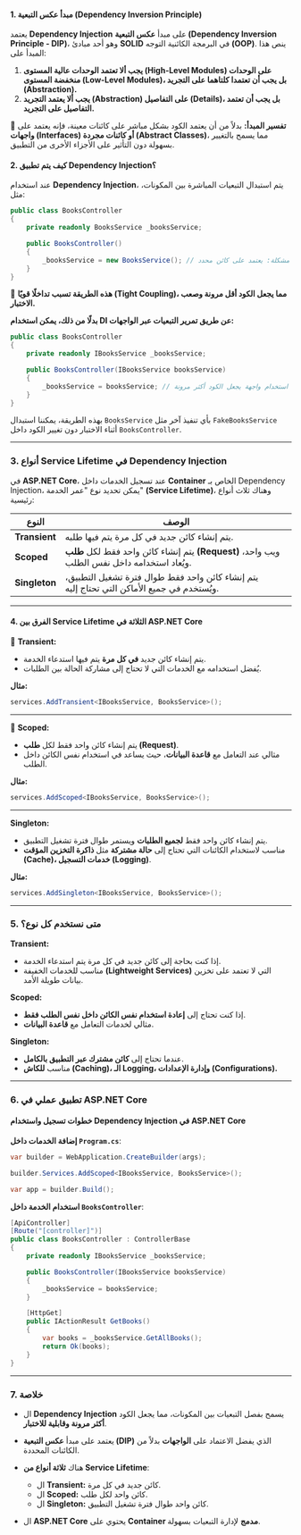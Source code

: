 
#### **1. مبدأ عكس التبعية (Dependency Inversion Principle)**

يعتمد **Dependency Injection** على مبدأ **عكس التبعية (Dependency Inversion Principle - DIP)**، وهو أحد مبادئ **SOLID** في البرمجة الكائنية التوجه **(OOP)**. ينص هذا المبدأ على:

1. **يجب ألا تعتمد الوحدات عالية المستوى (High-Level Modules) على الوحدات منخفضة المستوى (Low-Level Modules)، بل يجب أن تعتمدا كلتاهما على التجريد (Abstraction).**
2. **يجب ألا يعتمد التجريد (Abstraction) على التفاصيل (Details)، بل يجب أن تعتمد التفاصيل على التجريد.**

🔹 **تفسير المبدأ:**
بدلاً من أن يعتمد الكود بشكل مباشر على كائنات معينة، فإنه يعتمد على **واجهات (Interfaces) أو كائنات مجردة (Abstract Classes)**، مما يسمح بالتغيير بسهولة دون التأثير على الأجزاء الأخرى من التطبيق.

#### **2. كيف يتم تطبيق Dependency Injection؟**

عند استخدام **Dependency Injection**، يتم استبدال التبعيات المباشرة بين المكونات، مثل:

```csharp
public class BooksController
{
    private readonly BooksService _booksService;

    public BooksController()
    {
        _booksService = new BooksService(); // مشكلة: يعتمد على كائن محدد
    }
}
```

🔹 **هذه الطريقة تسبب تداخلًا قويًا (Tight Coupling)، مما يجعل الكود أقل مرونة وصعب الاختبار.**

 **بدلًا من ذلك، يمكن استخدام DI عن طريق تمرير التبعيات عبر الواجهات:**

```csharp
public class BooksController
{
    private readonly IBooksService _booksService;

    public BooksController(IBooksService booksService)
    {
        _booksService = booksService; // استخدام واجهة يجعل الكود أكثر مرونة
    }
}
```

بهذه الطريقة، يمكننا استبدال `BooksService` بأي تنفيذ آخر مثل `FakeBooksService` أثناء الاختبار دون تغيير الكود داخل `BooksController`.

---

### **3. أنواع Service Lifetime في Dependency Injection**

في **ASP.NET Core**، عند تسجيل الخدمات داخل **Container** الخاص بـ Dependency Injection، يمكن تحديد نوع "عمر الخدمة" **(Service Lifetime)**، وهناك ثلاث أنواع رئيسية:

| **النوع**     | **الوصف**                                                                                  |
| ------------- | ------------------------------------------------------------------------------------------ |
| **Transient** | يتم إنشاء كائن جديد في كل مرة يتم فيها طلبه.                                               |
| **Scoped**    | يتم إنشاء كائن واحد فقط لكل **طلب (Request)** ويب واحد، ويُعاد استخدامه داخل نفس الطلب.    |
| **Singleton** | يتم إنشاء كائن واحد فقط طوال فترة تشغيل التطبيق، ويُستخدم في جميع الأماكن التي تحتاج إليه. |

---

#### **4. الفرق بين Service Lifetime الثلاثة في ASP.NET Core**

🔹 **Transient:**

* يتم إنشاء كائن جديد **في كل مرة** يتم فيها استدعاء الخدمة.
* يُفضل استخدامه مع الخدمات التي لا تحتاج إلى مشاركة الحالة بين الطلبات.

 **مثال:**

```csharp
services.AddTransient<IBooksService, BooksService>();
```

---

🔹 **Scoped:**

* يتم إنشاء كائن واحد فقط لكل **طلب (Request)**.
* مثالي عند التعامل مع **قاعدة البيانات**، حيث يساعد في استخدام نفس الكائن داخل الطلب.

 **مثال:**

```csharp
services.AddScoped<IBooksService, BooksService>();
```

---

 **Singleton:**

* يتم إنشاء كائن واحد فقط **لجميع الطلبات** ويستمر طوال فترة تشغيل التطبيق.
* مناسب لاستخدام الكائنات التي تحتاج إلى **حالة مشتركة** مثل **ذاكرة التخزين المؤقت (Cache)، خدمات التسجيل (Logging)**.

 **مثال:**

```csharp
services.AddSingleton<IBooksService, BooksService>();
```

---

### **5. متى نستخدم كل نوع؟**

 **Transient:**

* إذا كنت بحاجة إلى كائن جديد في كل مرة يتم استدعاء الخدمة.
* مناسب للخدمات الخفيفة **(Lightweight Services)** التي لا تعتمد على تخزين بيانات طويلة الأمد.

 **Scoped:**

* إذا كنت تحتاج إلى **إعادة استخدام نفس الكائن داخل نفس الطلب فقط**.
* مثالي لخدمات التعامل مع **قاعدة البيانات**.

 **Singleton:**

* عندما تحتاج إلى **كائن مشترك عبر التطبيق بالكامل**.
* مناسب **للكاش (Caching)، الـ Logging، وإدارة الإعدادات (Configurations).**

---

### **6. تطبيق عملي في ASP.NET Core**

#### **خطوات تسجيل واستخدام Dependency Injection في ASP.NET Core**

 **إضافة الخدمات داخل `Program.cs`**:

```csharp
var builder = WebApplication.CreateBuilder(args);

builder.Services.AddScoped<IBooksService, BooksService>();

var app = builder.Build();
```

 **استخدام الخدمة داخل `BooksController`**:

```csharp
[ApiController]
[Route("[controller]")]
public class BooksController : ControllerBase
{
    private readonly IBooksService _booksService;

    public BooksController(IBooksService booksService)
    {
        _booksService = booksService;
    }

    [HttpGet]
    public IActionResult GetBooks()
    {
        var books = _booksService.GetAllBooks();
        return Ok(books);
    }
}
```

---

### **7. خلاصة**

* ال **Dependency Injection** يسمح بفصل التبعيات بين المكونات، مما يجعل الكود **أكثر مرونة وقابلية للاختبار**.
* يعتمد على مبدأ **عكس التبعية (DIP)** الذي يفضل الاعتماد على **الواجهات** بدلاً من الكائنات المحددة.
* هناك **ثلاثة أنواع من Service Lifetime**:

  * ال **Transient:** كائن جديد في كل مرة.
  * ال **Scoped:** كائن واحد لكل طلب.
  * ال **Singleton:** كائن واحد طوال فترة تشغيل التطبيق.
* ال **ASP.NET Core** يحتوي على **Container مدمج** لإدارة التبعيات بسهولة.
